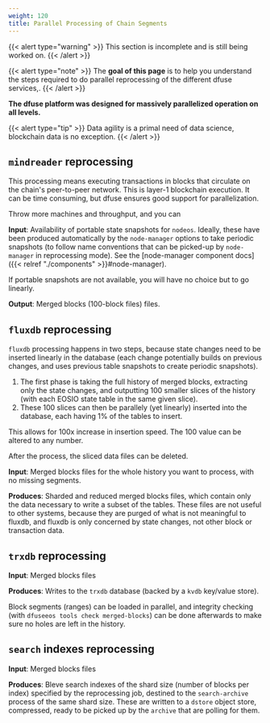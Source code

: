 ```yaml
---
weight: 120
title: Parallel Processing of Chain Segments
---
```


{{< alert type="warning" >}}
This section is incomplete and is still being worked on.
{{< /alert >}}


{{< alert type="note" >}}
The **goal of this page** is to help you understand the steps required to do parallel reprocessing of the different dfuse services,.
{{< /alert >}}


**The dfuse platform was designed for massively parallelized operation on all levels.**

{{< alert type="tip" >}}
Data agility is a primal need of data science, blockchain data is no exception.
{{< /alert >}}


## `mindreader` reprocessing

This processing means executing transactions in blocks that circulate on the chain's peer-to-peer network.  This is layer-1 blockchain execution.  It can be time consuming, but dfuse ensures good support for parallelization.

Throw more machines and throughput, and you can

**Input**: Availability of portable state snapshots for `nodeos`.  Ideally, these have been produced automatically by the `node-manager` options to take periodic snapshots (to follow name conventions that can be picked-up by `node-manager` in reprocessing mode).  See the [node-manager component docs]({{< relref "./components" >}}#node-manager).

If portable snapshots are not available, you will have no choice but to go linearly.

**Output**: Merged blocks (100-block files) files.


<!-- // TODO: insert concerned flags + how to -->


## `fluxdb` reprocessing

`fluxdb` processing happens in two steps, because state changes need to be inserted linearly in the database (each change potentially builds on previous changes, and uses previous table snapshots to create periodic snapshots).

1. The first phase is taking the full history of merged blocks, extracting only the state changes, and outputting 100 smaller slices of the history (with each EOSIO state table in the same given slice).
2. These 100 slices can then be parallely (yet linearly) inserted into the database, each having 1% of the tables to insert.

This allows for 100x increase in insertion speed. The 100 value can be altered to any number.

After the process, the sliced data files can be deleted.

**Input**: Merged blocks files for the whole history you want to process, with no missing segments.

**Produces**: Sharded and reduced merged blocks files, which contain only the data necessary to write a subset of the tables.  These files are not useful to other systems, because they are purged of what is not meaningful to fluxdb, and fluxdb is only concerned by state changes, not other block or transaction data.


<!-- // TODO: insert concerned flags -->

## `trxdb` reprocessing

**Input**: Merged blocks files

**Produces**: Writes to the `trxdb` database (backed by a `kvdb` key/value store).

Block segments (ranges) can be loaded in parallel, and integrity checking (with `dfuseeos tools check merged-blocks`) can be done afterwards to make sure no holes are left in the history.


<!-- // TODO: insert concerned flags -->


## `search` indexes reprocessing

**Input**: Merged blocks files

**Produces**: Bleve search indexes of the shard size (number of blocks per index) specified by the reprocessing job, destined to the `search-archive` process of the same shard size.  These are written to a `dstore` object store, compressed, ready to be picked up by the `archive` that are polling for them.


<!-- // TODO: which flags? -->

